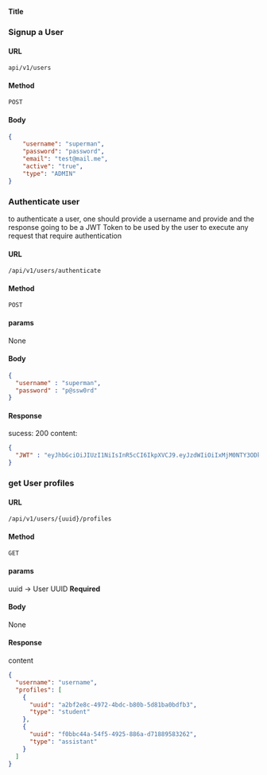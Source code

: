 
**Title**

### Signup a User

#### URL
```
api/v1/users
```

#### Method

`POST`

#### Body
```json
{
	"username": "superman",
	"password": "password",
	"email": "test@mail.me",
	"active": "true",
	"type": "ADMIN"
}
```
### Authenticate user
to authenticate a user, one should provide a username and provide and the response going to be a JWT Token to be used by the user to execute any request that require authentication

#### URL
```
/api/v1/users/authenticate
```
#### Method
` POST `

#### params 
 None
#### Body 
```json
{
  "username" : "superman",
  "password" : "p@ssw0rd"
}
```
#### Response
sucess: 200
content:
```json
{
  "JWT" : "eyJhbGciOiJIUzI1NiIsInR5cCI6IkpXVCJ9.eyJzdWIiOiIxMjM0NTY3ODkwIiwibmFtZSI6IkpvaG4gRG9lIiwiaWF0IjoxNTE2MjM5MDIyfQ.SflKxwRJSMeKKF2QT4fwpMeJf36POk6yJV_adQssw5c"
}
``` 

### get User profiles

#### URL  
```
/api/v1/users/{uuid}/profiles
```
#### Method 
`GET`
####  params 
uuid -> User UUID **Required**
#### Body
 None
#### Response
content
```json
{
  "username": "username",
  "profiles": [
    {
      "uuid": "a2bf2e8c-4972-4bdc-b80b-5d81ba0bdfb3",
      "type": "student"
    },
    {
      "uuid": "f0bbc44a-54f5-4925-886a-d71889583262",
      "type": "assistant"
    }
  ]
}
```
